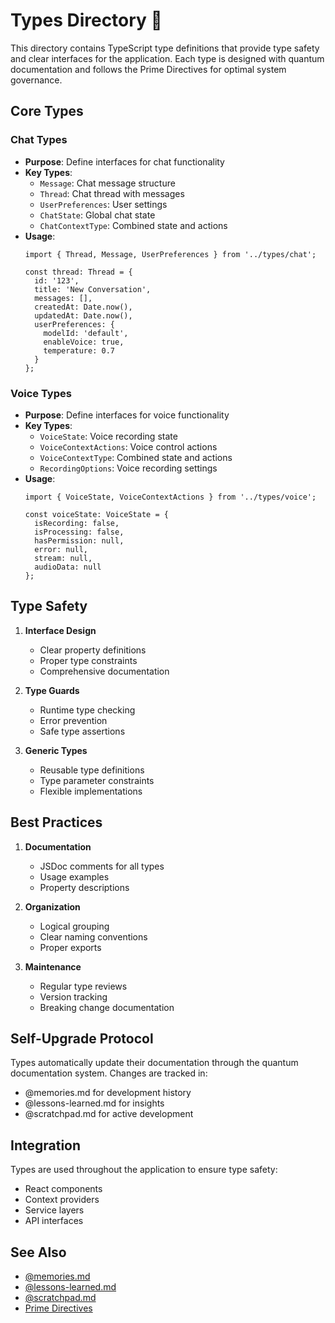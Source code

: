 # Types Directory 📝

This directory contains TypeScript type definitions that provide type safety and clear interfaces for the application. Each type is designed with quantum documentation and follows the Prime Directives for optimal system governance.

## Core Types

### Chat Types
- **Purpose**: Define interfaces for chat functionality
- **Key Types**:
  - `Message`: Chat message structure
  - `Thread`: Chat thread with messages
  - `UserPreferences`: User settings
  - `ChatState`: Global chat state
  - `ChatContextType`: Combined state and actions
- **Usage**:
  ```tsx
  import { Thread, Message, UserPreferences } from '../types/chat';
  
  const thread: Thread = {
    id: '123',
    title: 'New Conversation',
    messages: [],
    createdAt: Date.now(),
    updatedAt: Date.now(),
    userPreferences: {
      modelId: 'default',
      enableVoice: true,
      temperature: 0.7
    }
  };
  ```

### Voice Types
- **Purpose**: Define interfaces for voice functionality
- **Key Types**:
  - `VoiceState`: Voice recording state
  - `VoiceContextActions`: Voice control actions
  - `VoiceContextType`: Combined state and actions
  - `RecordingOptions`: Voice recording settings
- **Usage**:
  ```tsx
  import { VoiceState, VoiceContextActions } from '../types/voice';
  
  const voiceState: VoiceState = {
    isRecording: false,
    isProcessing: false,
    hasPermission: null,
    error: null,
    stream: null,
    audioData: null
  };
  ```

## Type Safety

1. **Interface Design**
   - Clear property definitions
   - Proper type constraints
   - Comprehensive documentation

2. **Type Guards**
   - Runtime type checking
   - Error prevention
   - Safe type assertions

3. **Generic Types**
   - Reusable type definitions
   - Type parameter constraints
   - Flexible implementations

## Best Practices

1. **Documentation**
   - JSDoc comments for all types
   - Usage examples
   - Property descriptions

2. **Organization**
   - Logical grouping
   - Clear naming conventions
   - Proper exports

3. **Maintenance**
   - Regular type reviews
   - Version tracking
   - Breaking change documentation

## Self-Upgrade Protocol

Types automatically update their documentation through the quantum documentation system. Changes are tracked in:
- @memories.md for development history
- @lessons-learned.md for insights
- @scratchpad.md for active development

## Integration

Types are used throughout the application to ensure type safety:
- React components
- Context providers
- Service layers
- API interfaces

## See Also
- [@memories.md](../../.cursor/memories.md)
- [@lessons-learned.md](../../.cursor/lessons-learned.md)
- [@scratchpad.md](../../.cursor/scratchpad.md)
- [Prime Directives](../../docs/PRIME_DIRECTIVES.md) 